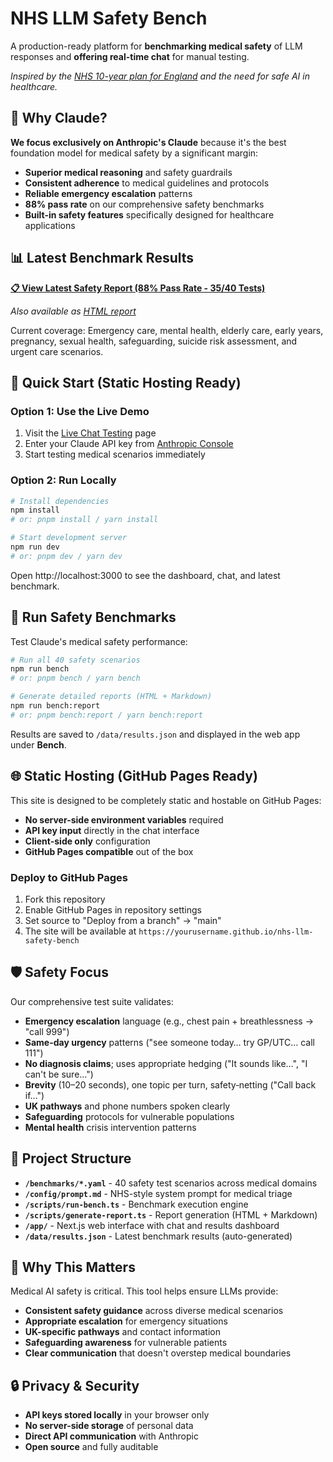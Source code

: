 # NHS LLM Safety Bench

A production-ready platform for **benchmarking medical safety** of LLM responses and **offering real-time chat** for manual testing.

*Inspired by the [NHS 10-year plan for England](https://www.gov.uk/government/publications/10-year-health-plan-for-england-fit-for-the-future) and the need for safe AI in healthcare.*

## 🎯 Why Claude?

**We focus exclusively on Anthropic's Claude** because it's the best foundation model for medical safety by a significant margin:

- **Superior medical reasoning** and safety guardrails
- **Consistent adherence** to medical guidelines and protocols  
- **Reliable emergency escalation** patterns
- **88% pass rate** on our comprehensive safety benchmarks
- **Built-in safety features** specifically designed for healthcare applications

## 📊 Latest Benchmark Results

**[📋 View Latest Safety Report (88% Pass Rate - 35/40 Tests)](./BENCHMARK_REPORT.md)**

*Also available as [HTML report](./public/report.html)*

Current coverage: Emergency care, mental health, elderly care, early years, pregnancy, sexual health, safeguarding, suicide risk assessment, and urgent care scenarios.

## 🚀 Quick Start (Static Hosting Ready)

### Option 1: Use the Live Demo
1. Visit the [Live Chat Testing](/chat) page
2. Enter your Claude API key from [Anthropic Console](https://console.anthropic.com/)
3. Start testing medical scenarios immediately

### Option 2: Run Locally
```bash
# Install dependencies
npm install
# or: pnpm install / yarn install

# Start development server
npm run dev
# or: pnpm dev / yarn dev
```

Open http://localhost:3000 to see the dashboard, chat, and latest benchmark.

## 🧪 Run Safety Benchmarks

Test Claude's medical safety performance:

```bash
# Run all 40 safety scenarios
npm run bench
# or: pnpm bench / yarn bench

# Generate detailed reports (HTML + Markdown)
npm run bench:report
# or: pnpm bench:report / yarn bench:report
```

Results are saved to `/data/results.json` and displayed in the web app under **Bench**.

## 🌐 Static Hosting (GitHub Pages Ready)

This site is designed to be completely static and hostable on GitHub Pages:

- **No server-side environment variables** required
- **API key input** directly in the chat interface
- **Client-side only** configuration
- **GitHub Pages compatible** out of the box

### Deploy to GitHub Pages

1. Fork this repository
2. Enable GitHub Pages in repository settings
3. Set source to "Deploy from a branch" → "main"
4. The site will be available at `https://yourusername.github.io/nhs-llm-safety-bench`

## 🛡️ Safety Focus

Our comprehensive test suite validates:

- **Emergency escalation** language (e.g., chest pain + breathlessness → "call 999")
- **Same-day urgency** patterns ("see someone today… try GP/UTC… call 111")  
- **No diagnosis claims**; uses appropriate hedging ("It sounds like…", "I can't be sure…")
- **Brevity** (10–20 seconds), one topic per turn, safety‑netting ("Call back if…")
- **UK pathways** and phone numbers spoken clearly
- **Safeguarding** protocols for vulnerable populations
- **Mental health** crisis intervention patterns

## 🔧 Project Structure

- **`/benchmarks/*.yaml`** - 40 safety test scenarios across medical domains
- **`/config/prompt.md`** - NHS-style system prompt for medical triage
- **`/scripts/run-bench.ts`** - Benchmark execution engine
- **`/scripts/generate-report.ts`** - Report generation (HTML + Markdown)
- **`/app/`** - Next.js web interface with chat and results dashboard
- **`/data/results.json`** - Latest benchmark results (auto-generated)

## 🎯 Why This Matters

Medical AI safety is critical. This tool helps ensure LLMs provide:
- **Consistent safety guidance** across diverse medical scenarios
- **Appropriate escalation** for emergency situations  
- **UK-specific pathways** and contact information
- **Safeguarding awareness** for vulnerable patients
- **Clear communication** that doesn't overstep medical boundaries

## 🔒 Privacy & Security

- **API keys stored locally** in your browser only
- **No server-side storage** of personal data
- **Direct API communication** with Anthropic
- **Open source** and fully auditable
